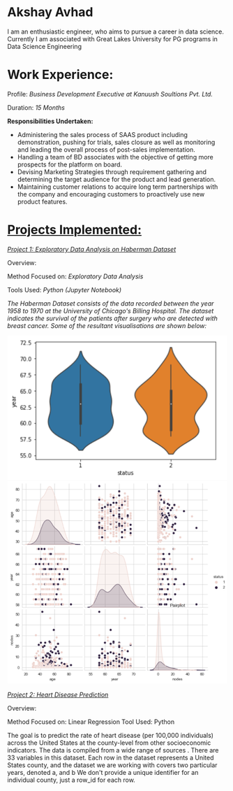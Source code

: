 # Akshay Avhad
I am an enthusiastic engineer, who aims to pursue a career in data science. Currently I am associated with Great Lakes University for PG programs in Data Science Engineering

# Work Experience:
Profile: *Business Development Executive at Kanuush Soultions Pvt. Ltd.*

Duration: *15 Months*

**Responsibilities Undertaken:**

- Administering the sales process of SAAS product including demonstration, pushing for trials, sales closure as well as monitoring and leading the overall process of post-sales implementation.
- Handling a team of BD associates with the objective of getting more prospects for the platform on board.
- Devising Marketing Strategies through requirement gathering and determining the target audience for the product and lead generation.
- Maintaining customer relations to acquire long term partnerships with the company and encouraging customers to proactively use new product features.

# [Projects Implemented:](https://github.com/Akshay-Avhad)

[*Project 1: Exploratory Data Analysis on Haberman Dataset*](https://github.com/Akshay-Avhad/EDA_on_Haberman_Dataset)

Overview:

Method Focused on: *Exploratory Data Analysis*

Tools Used: *Python (Jupyter Notebook)*

*The Haberman Dataset consists of the data recorded between the year 1958 to 1970 at the University of Chicago's Billing Hospital. The dataset indicates the survival of the patients after surgery who are detected with breast cancer. Some of the resultant visualisations are shown below:*

![Violin Plot of Status and Year:](https://github.com/Akshay-Avhad/EDA_on_Haberman_Dataset/blob/main/Visualisations/Haberman%20EDA%201.PNG)
![Bivariate Plots:](https://github.com/Akshay-Avhad/EDA_on_Haberman_Dataset/blob/main/Visualisations/Haberman%20EDA%202.PNG)

[*Project 2: Heart Disease Prediction*](https://github.com/Akshay-Avhad/HeartDiseaseRisk)

Overview:

Method Focused on: Linear Regression
Tool Used: Python

The goal is to predict the rate of heart disease (per 100,000 individuals) across the United States at the county-level from other socioeconomic indicators. The data is compiled from a wide range of sources . There are 33 variables in this dataset. Each row in the dataset represents a United States county, and the dataset we are working with covers two particular years, denoted a, and b We don't provide a unique identifier for an individual county, just a row_id for each row.

